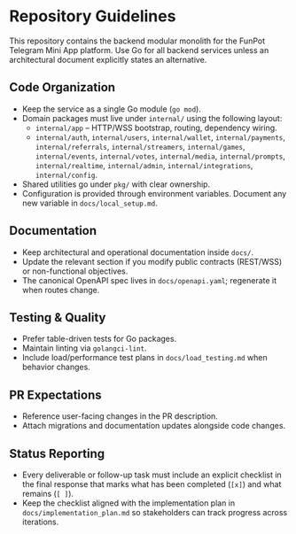 # Repository Guidelines

This repository contains the backend modular monolith for the FunPot Telegram Mini App platform. Use Go for all backend services unless an architectural document explicitly states an alternative.

## Code Organization
- Keep the service as a single Go module (`go mod`).
- Domain packages must live under `internal/` using the following layout:
  - `internal/app` – HTTP/WSS bootstrap, routing, dependency wiring.
  - `internal/auth`, `internal/users`, `internal/wallet`, `internal/payments`, `internal/referrals`, `internal/streamers`, `internal/games`, `internal/events`, `internal/votes`, `internal/media`, `internal/prompts`, `internal/realtime`, `internal/admin`, `internal/integrations`, `internal/config`.
- Shared utilities go under `pkg/` with clear ownership.
- Configuration is provided through environment variables. Document any new variable in `docs/local_setup.md`.

## Documentation
- Keep architectural and operational documentation inside `docs/`.
- Update the relevant section if you modify public contracts (REST/WSS) or non-functional objectives.
- The canonical OpenAPI spec lives in `docs/openapi.yaml`; regenerate it when routes change.

## Testing & Quality
- Prefer table-driven tests for Go packages.
- Maintain linting via `golangci-lint`.
- Include load/performance test plans in `docs/load_testing.md` when behavior changes.

## PR Expectations
- Reference user-facing changes in the PR description.
- Attach migrations and documentation updates alongside code changes.

## Status Reporting
- Every deliverable or follow-up task must include an explicit checklist in the final
  response that marks what has been completed (`[x]`) and what remains (`[ ]`).
- Keep the checklist aligned with the implementation plan in `docs/implementation_plan.md`
  so stakeholders can track progress across iterations.
